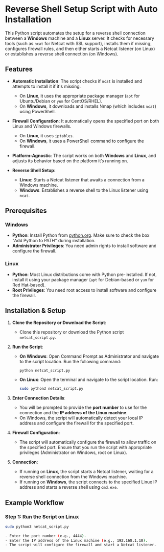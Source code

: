 # Reverse Shell Setup Script with Auto Installation

This Python script automates the setup for a reverse shell connection between a **Windows** machine and a **Linux** server. It checks for necessary tools (such as `ncat` for Netcat with SSL support), installs them if missing, configures firewall rules, and then either starts a Netcat listener (on Linux) or establishes a reverse shell connection (on Windows).

## Features

- **Automatic Installation**: The script checks if `ncat` is installed and attempts to install it if it's missing.
  - On **Linux**, it uses the appropriate package manager (`apt` for Ubuntu/Debian or `yum` for CentOS/RHEL).
  - On **Windows**, it downloads and installs Nmap (which includes `ncat`) using PowerShell.
  
- **Firewall Configuration**: It automatically opens the specified port on both Linux and Windows firewalls.
  - On **Linux**, it uses `iptables`.
  - On **Windows**, it uses a PowerShell command to configure the firewall.

- **Platform-Agnostic**: The script works on both **Windows** and **Linux**, and adjusts its behavior based on the platform it’s running on.

- **Reverse Shell Setup**:
  - **Linux**: Starts a Netcat listener that awaits a connection from a Windows machine.
  - **Windows**: Establishes a reverse shell to the Linux listener using `ncat`.

## Prerequisites

### Windows
- **Python**: Install Python from [python.org](https://www.python.org/downloads/). Make sure to check the box "Add Python to PATH" during installation.
- **Administrator Privileges**: You need admin rights to install software and configure the firewall.

### Linux
- **Python**: Most Linux distributions come with Python pre-installed. If not, install it using your package manager (`apt` for Debian-based or `yum` for Red Hat-based).
- **Root Privileges**: You need root access to install software and configure the firewall.

## Installation & Setup

1. **Clone the Repository or Download the Script**:
   - Clone this repository or download the Python script `netcat_script.py`.

2. **Run the Script**:
   - **On Windows**: Open Command Prompt as Administrator and navigate to the script location. Run the following command:
     ```bash
     python netcat_script.py
     ```
   - **On Linux**: Open the terminal and navigate to the script location. Run:
     ```bash
     sudo python3 netcat_script.py
     ```

3. **Enter Connection Details**:
   - You will be prompted to provide the **port number** to use for the connection and the **IP address of the Linux machine**.
   - On Windows, the script will automatically detect your local IP address and configure the firewall for the specified port.

4. **Firewall Configuration**:
   - The script will automatically configure the firewall to allow traffic on the specified port. Ensure that you run the script with appropriate privileges (Administrator on Windows, root on Linux).

5. **Connection**:
   - If running on **Linux**, the script starts a Netcat listener, waiting for a reverse shell connection from the Windows machine.
   - If running on **Windows**, the script connects to the specified Linux IP address and starts a reverse shell using `cmd.exe`.

## Example Workflow

### Step 1: Run the Script on Linux
```bash
sudo python3 netcat_script.py
    
- Enter the port number (e.g., 4444).
- Enter the IP address of the Linux machine (e.g., 192.168.1.10).
- The script will configure the firewall and start a Netcat listener.
